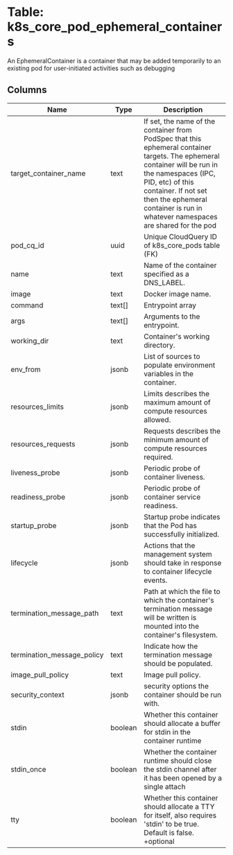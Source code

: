 
# Table: k8s_core_pod_ephemeral_containers
An EphemeralContainer is a container that may be added temporarily to an existing pod for user-initiated activities such as debugging
## Columns
| Name        | Type           | Description  |
| ------------- | ------------- | -----  |
|target_container_name|text|If set, the name of the container from PodSpec that this ephemeral container targets. The ephemeral container will be run in the namespaces (IPC, PID, etc) of this container. If not set then the ephemeral container is run in whatever namespaces are shared for the pod|
|pod_cq_id|uuid|Unique CloudQuery ID of k8s_core_pods table (FK)|
|name|text|Name of the container specified as a DNS_LABEL.|
|image|text|Docker image name.|
|command|text[]|Entrypoint array|
|args|text[]|Arguments to the entrypoint.|
|working_dir|text|Container's working directory.|
|env_from|jsonb|List of sources to populate environment variables in the container.|
|resources_limits|jsonb|Limits describes the maximum amount of compute resources allowed.|
|resources_requests|jsonb|Requests describes the minimum amount of compute resources required.|
|liveness_probe|jsonb|Periodic probe of container liveness.|
|readiness_probe|jsonb|Periodic probe of container service readiness.|
|startup_probe|jsonb|Startup probe indicates that the Pod has successfully initialized.|
|lifecycle|jsonb|Actions that the management system should take in response to container lifecycle events.|
|termination_message_path|text|Path at which the file to which the container's termination message will be written is mounted into the container's filesystem.|
|termination_message_policy|text|Indicate how the termination message should be populated.|
|image_pull_policy|text|Image pull policy.|
|security_context|jsonb|security options the container should be run with.|
|stdin|boolean|Whether this container should allocate a buffer for stdin in the container runtime|
|stdin_once|boolean|Whether the container runtime should close the stdin channel after it has been opened by a single attach|
|tty|boolean|Whether this container should allocate a TTY for itself, also requires 'stdin' to be true. Default is false. +optional|
